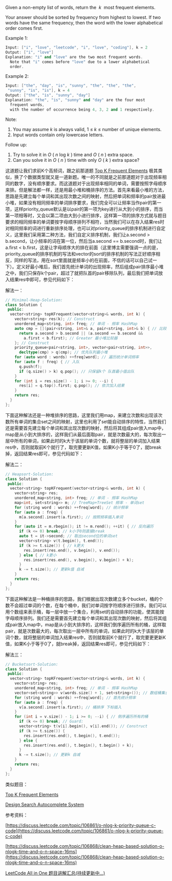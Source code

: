 Given a non-empty list of words, return the  _k_  most frequent elements.

Your answer should be sorted by frequency from highest to lowest. If two words have the same frequency, then the word with the lower alphabetical order comes first.

Example 1:

```cpp
Input: ["i", "love", "leetcode", "i", "love", "coding"], k = 2
Output: ["i", "love"]
Explanation: "i" and "love" are the two most frequent words.
  Note that "i" comes before "love" due to a lower alphabetical
  order.
```

Example 2:

```cpp
Input: ["the", "day", "is", "sunny", "the", "the", "the",
 "sunny", "is", "is"], k = 4
Output: ["the", "is", "sunny", "day"]
Explanation: "the", "is", "sunny" and "day" are the four most
  frequent words,
  with the number of occurrence being 4, 3, 2 and 1 respectively.
```

Note:

1. You may assume _k_ is always valid, 1 ≤ _k_ ≤ number of unique elements.
1. Input words contain only lowercase letters.

Follow up:

1. Try to solve it in _O_ ( _n_ log _k_ ) time and _O_ ( _n_ ) extra space.
1. Can you solve it in _O_ ( _n_ ) time with only _O_ ( _k_ ) extra space?

这道题让我们求前K个高频词，跟之前那道题 [Top K Frequent Elements](http://www.cnblogs.com/grandyang/p/5454125.html) 极其类似，换了个数据类型就又是一道新题。唯一的不同就是之前那道题对于出现频率相同的数字，没有顺序要求。而这道题对于出现频率相同的单词，需要按照字母顺序来排。但是解法都一样，还是用最小堆和桶排序的方法。首先来看最小堆的方法，思路是先建立每个单词和其出现次数之间的映射，然后把单词和频率的pair放进最小堆，如果没有相同频率的单词排序要求，我们完全可以让频率当作pair的第一项，这样priority_queue默认是以pair的第一项为key进行从大到小的排序，而当第一项相等时，又会以第二项由大到小进行排序，这样第一项的排序方式就与题目要求的相同频率的单词要按字母顺序排列不相符，当然我们可以在存入结果res时对相同频率的词进行重新排序处理，也可以对priority_queue的排序机制进行自定义，这里我们采用第二种方法，我们自定义排序机制，我们让a.second > b.second，让小频率的词在第一位，然后当a.second == b.second时，我们让a.first \< b.first，这是让字母顺序大的排在前面（这里博主需要强调一点的是，priority_queue的排序机制的写法和vector的sort的排序机制的写法正好顺序相反，同样的写法，用在sort里面就是频率小的在前面，不信的话可以自己试一下）。定义好最小堆后，我们首先统计单词的出现频率，然后组成pair排序最小堆之中，我们只保存k个pair，超过了就把队首的pair移除队列，最后我们把单词放入结果res中即可，参见代码如下：

解法一：

```cpp
// Minimal-Heap-Solution:
class Solution {
 public:
  vector<string> topKFrequent(vector<string>& words, int k) {
    vector<string> res(k); // Construct
    unordered_map<string, int> freq; // 单词 - 频率 HashMap
    auto cmp = [](pair<string, int>& a, pair<string, int>& b) { // 比较器
      return a.second > b.second || (a.second == b.second &&
        a.first < b.first); // Greater 最小堆比较器
    }; // Construct
    priority_queue<pair<string, int>, vector<pair<string, int>>,
      decltype(cmp) > q(cmp); // 优先队列最小堆
    for (auto word : words) ++freq[word]; // 遍历统计单词频率
    for (auto f : freq) { // 入队
      q.push(f);
      if (q.size() > k) q.pop(); // 只保留k个 队首最小值出队
    }
    for (int i = res.size() - 1; i >= 0; --i) {
      res[i] = q.top().first; q.pop(); // 依次加入结果
    }
    return res;
  }
};
```

下面这种解法还是一种堆排序的思路，这里我们用map，来建立次数和出现该次数所有单词的集合set之间的映射，这里也利用了set能自动排序的特性，当然我们还是需要首先建立每个单词和其出现次数的映射，然后将其组成pair放入map中，map是从小到大排序的，这样我们从最后面取pair，就是次数最大的，每次取出一层中所有的单词，如果此时的k大于该层的单词个数，就将整层的单词加入结果res中，否则就取前K个就行了，取完要更新K值，如果K小于等于0了，就break掉，返回结果res即可，参见代码如下：

解法二：

```cpp
// Heapsort-Solution:
class Solution {
 public:
  vector<string> topKFrequent(vector<string>& words, int k) {
    vector<string> res;
    unordered_map<string, int> freq; // 单词 - 频率 HashMap
    map<int, set<string>> m; // TreeMap+TreeSet 频率 - 单词set
    for (string word : words) ++freq[word]; // 统计频率
    for (auto a : freq) {
      m[a.second].insert(a.first); // 按照频率插入单词
    }
    for (auto it = m.rbegin(); it != m.rend(); ++it) { // 反向遍历
      if (k <= 0) break; // k小于0则直接break
      auto t = it->second; // 取出second位的单词set
      vector<string> v(t.begin(), t.end());
      if (k >= t.size()) { // k更大
        res.insert(res.end(), v.begin(), v.end());
      } else { // k更小
        res.insert(res.end(), v.begin(), v.begin() + k);
      }
      k -= t.size(); // 更新k值 自减
    }
    return res;
  }
};
```

下面这种解法是一种桶排序的思路，我们根据出现次数建立多个bucket，桶的个数不会超过单词的个数，在每个桶中，我们对单词按字符顺序进行排序。我们可以用个数组来表示桶，每一层中放一个集合，利用set的自动排序的功能，使其能按字母顺序排列。我们还是需要首先建立每个单词和其出现次数的映射，然后将其组成pair放入map中，map是从小到大排序的，这样我们倒序遍历所有的桶，这样取pair，就是次数最大的，每次取出一层中所有的单词，如果此时的k大于该层的单词个数，就将整层的单词加入结果res中，否则就取前K个就行了，取完要更更新K值，如果K小于等于0了，就break掉，返回结果res即可，参见代码如下：

解法三：

```cpp
// Bucketsort-Solution:
class Solution {
 public:
  vector<string> topKFrequent(vector<string>& words, int k) {
    vector<string> res;
    unordered_map<string, int> freq; // 单词 - 频率 HashMap
    vector<set<string>> v(words.size() + 1, set<string>()); // 数组桶集合
    for (string word : words) ++freq[word]; // 首先统计频率
    for (auto a : freq) {
      v[a.second].insert(a.first); // 桶排序 下标插入
    }
    for (int i = v.size() - 1; i >= 0; --i) { // 倒序遍历所有的桶
      if (k <= 0) break; // Guard:
      vector<string> t(v[i].begin(), v[i].end()); // Construct
      if (k >= t.size()) {
        res.insert(res.end(), t.begin(), t.end());
      } else {
        res.insert(res.end(), t.begin(), t.begin() + k);
      }
      k -= t.size(); // 更新k 自减
    }
    return res;
  }
};
```

类似题目：

[Top K Frequent Elements](http://www.cnblogs.com/grandyang/p/5454125.html)

[Design Search Autocomplete System](http://www.cnblogs.com/grandyang/p/7897166.html)

参考资料：

[https://discuss.leetcode.com/topic/106861/o-nlog-k-priority-queue-c-code](https://discuss.leetcode.com/topic/106861/o-nlog-k-priority-queue-c-code)

[https://discuss.leetcode.com/topic/106868/clean-heap-based-solution-o-nlogk-time-and-o-n-space-16ms](https://discuss.leetcode.com/topic/106868/clean-heap-based-solution-o-nlogk-time-and-o-n-space-16ms)

[LeetCode All in One 题目讲解汇总(持续更新中...)](http://www.cnblogs.com/grandyang/p/4606334.html)

